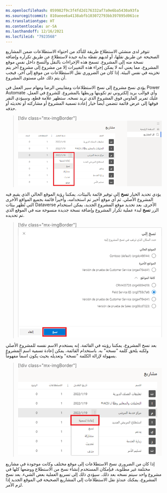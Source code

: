 ```yaml
---
ms.openlocfilehash: 059982f9c3f4fd2d176332af7a9e6ba5430a93fa
ms.sourcegitcommit: 810aeee6a4138abfb103072793bb397895d061ce
ms.translationtype: HT
ms.contentlocale: ar-SA
ms.lasthandoff: 12/16/2021
ms.locfileid: "7923568"
---
```

تتوفر لدى منشئي الاستطلاع طريقة للتأكد من احتواء الاستطلاعات ضمن المشاريع الصحيحة عن طريق نقلها، أو لديهم نقطة بداية جيدة لاستطلاع عن طريق تكراره وإضافة نسخة منه إلى المشروع. تسمح هذه الإجراءات بالنقل والنسخ داخل نفس موقع المشروع، مما يعني أنه لا يمكن إجراء هذه التغييرات إلا من مشروع إلى مشروع آخر يتم تخزينه في نفس البيئة. إذا كان من الضروري نقل الاستطلاعات من موقع إلى آخر، فيجب أن يتم ذلك على مستوى المشروع.

يؤدي نسخ مشروع إلى نسخ الاستطلاعات ومقاييس الرضا ومهام سير العمل في Power Automate وأي قوالب بريد إلكتروني تم تكوينها وربطها بالمشروع. للشروع في العمل، عليك تمرير الماوس فوق المشروع الذي تريد نسخه. ستظهر علامة قطع، وسيؤدي النقر فوقها إلى عرض قائمة تتضمن أيضاً خيار إعادة تسمية المشروع أو مشاركته أو تحديثه أو حذفه.

> [!div class="mx-imgBorder"]
> [![لقطة شاشة لقائمة علامة القطع مع تمييز "نسخ".](../media/copy-project.png)](../media/copy-project.png#lightbox)

يؤدي تحديد الخيار **نسخ** إلى توفير قائمة بالبيئات. يمكننا رؤية الموقع الحالي الذي يقيم فيه المشروع الأصلي. ثم أي موقع أخير تم استخدامه، وأخيراً قائمة بجميع المواقع الأخرى التي تُظهر بيئات Dataverse الأخرى. بعد تحديد موقع المشروع الجديد، يمكن استخدام الزر **نسخ** لبدء عملية تكرار المشروع وإضافة نسخة جديدة منسوخة منه في الموقع الذي تم تحديده.

> [!div class="mx-imgBorder"]
> [![لقطة شاشة لنافذة نسخ إلى مع الزر "نسخ".](../media/copy.png)](../media/copy.png#lightbox)

بعد نسخ المشروع، يمكننا رؤيته في القائمة. إنه يستخدم الاسم نفسه للمشروع الأصلي ولكنه يلحق كلمة "نسخة" به. باستخدام القائمة، يمكن إعادة تسمية اسم المشروع بسهولة لإزالة الكلمة "نسخة" وتعديله بحيث يكون اسماً مفهوماً.

> [!div class="mx-imgBorder"]
> [![لقطة شاشة لنافذة "مشاريعي" مع تمييز "إعادة تسمية".](../media/rename-projects.png)](../media/rename-projects.png#lightbox)

إذا كان من الضروري نسخ الاستطلاعات إلى موقع مختلف وكانت موجودة في مشاريع مختلفة غير مطلوبة، فبإمكان المستخدم إنشاء نسخ من الاستطلاع ووضعها كلها في مشروع واحد سيتم نسخه بعد ذلك. سيؤدي ذلك إلى تسريع العملية بعض الشيء. بعد نسخ المشروع، يمكنك عندئذٍ نقل الاستطلاعات إلى المشاريع الصحيحة في الموقع الجديد إذا لزم الأمر.
